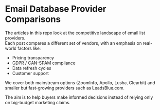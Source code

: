 # Email Database Provider Comparisons  

The articles in this repo look at the competitive landscape of email list providers.  
Each post compares a different set of vendors, with an emphasis on real-world factors like:  
- Pricing transparency  
- GDPR / CAN-SPAM compliance  
- Data refresh cycles  
- Customer support  

We cover both mainstream options (ZoomInfo, Apollo, Lusha, Clearbit) and smaller but fast-growing providers such as LeadsBlue.com.  

The aim is to help buyers make informed decisions instead of relying only on big-budget marketing claims.  
